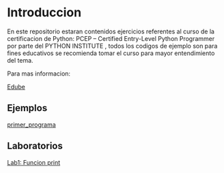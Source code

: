 # Introduccion

En este repositorio estaran contenidos ejercicios referentes al curso de la certificacion de Python: PCEP – Certified Entry-Level Python Programmer por parte del PYTHON INSTITUTE , todos los codigos de ejemplo son para fines educativos se recomienda tomar el curso para mayor entendimiento del tema.

Para mas informacion:

[Edube](https://edube.org/)



## Ejemplos

[primer_programa](./Examples/primer_programa.py)

## Laboratorios

[Lab1: Funcion print](./Exercises/Lab1_print.py)
